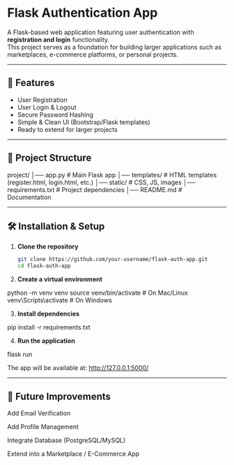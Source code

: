 # Flask Authentication App  

A Flask-based web application featuring user authentication with **registration and login** functionality.  
This project serves as a foundation for building larger applications such as marketplaces, e-commerce platforms, or personal projects.  

---

## 🚀 Features
- User Registration  
- User Login & Logout  
- Secure Password Hashing  
- Simple & Clean UI (Bootstrap/Flask templates)  
- Ready to extend for larger projects  

---

## 📂 Project Structure
project/
│── app.py # Main Flask app
│── templates/ # HTML templates (register.html, login.html, etc.)
│── static/ # CSS, JS, images
│── requirements.txt # Project dependencies
│── README.md # Documentation


---

## 🛠️ Installation & Setup

1. **Clone the repository**  
   ```bash
   git clone https://github.com/your-username/flask-auth-app.git
   cd flask-auth-app

2. **Create a virtual environment**

python -m venv venv
source venv/bin/activate   # On Mac/Linux
venv\Scripts\activate      # On Windows


3. **Install dependencies**

pip install -r requirements.txt


4. **Run the application**

flask run


The app will be available at: http://127.0.0.1:5000/

--- 

## 📌 Future Improvements

Add Email Verification

Add Profile Management

Integrate Database (PostgreSQL/MySQL)

Extend into a Marketplace / E-Commerce App